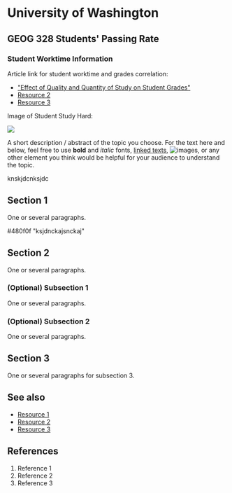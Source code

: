 # University of Washington
## GEOG 328 Students' Passing Rate
### Student Worktime Information

Article link for student worktime and grades correlation: 
- ["Effect of Quality and Quantity of Study on Student Grades"](https://www.tandfonline.com/doi/abs/10.1080/00220671.1990.10885960)
- [Resource 2](url)
- [Resource 3](url)

Image of Student Study Hard: 

![](/Users/Leeeeeo/Dropbox/GEOG328/Zidong-Shi.github.io/StudentStudy.jpeg)

A short description / abstract of the topic you choose. For the text here and below, feel free to use **bold** and *italic* fonts, [linked texts](url),  ![images](url), or any other element you think would be helpful for your audience to understand the topic.

knskjdcnksjdc

## Section 1
One or several paragraphs.

#480f0f "ksjdnckajsnckaj"

## Section 2
One or several paragraphs.
### (Optional) Subsection 1
One or several paragraphs.
### (Optional) Subsection 2
One or several paragraphs.

## Section 3
One or several paragraphs for subsection 3.

## See also
- [Resource 1](url)
- [Resource 2](url)
- [Resource 3](url)

## References
1. Reference 1
2. Reference 2
3. Reference 3